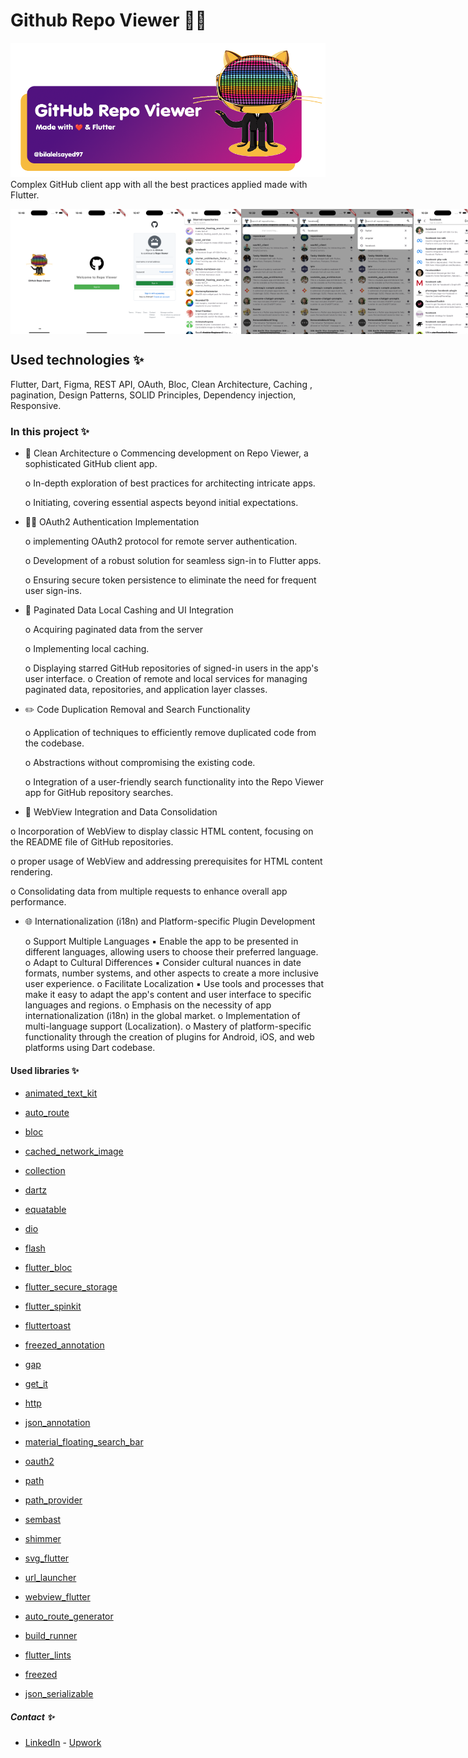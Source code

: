 # Github Repo Viewer 🎉🎉

![Intro](screenshots/repoviewer.png)
Complex GitHub client app with all the best practices applied made with Flutter.

<div style="display: flex; justify-content: space-between;">
  <img src="screenshots/Simulator Screenshot - iPhone 14 Pro Max - 2023-12-19 at 22.48.20.png" alt="splash" height="200">
  <img src="screenshots/Simulator Screenshot - iPhone 14 Pro Max - 2023-12-19 at 22.46.38.png" alt="Signin page" height="200">
  <img src="screenshots/Simulator Screenshot - iPhone 14 Pro Max - 2023-12-19 at 22.47.20.png" alt="Signin page 2" height="200">
  <img src="screenshots/Simulator Screenshot - iPhone 14 Pro Max - 2023-12-19 at 22.46.24.png" alt="starred - home page" height="200">
  <img src="screenshots/Simulator Screenshot - iPhone 14 Pro Max - 2023-12-19 at 22.39.20.png" alt="first-search" height="200">
  <img src="screenshots/Simulator Screenshot - iPhone 14 Pro Max - 2023-12-19 at 22.39.40.png" alt="filter-search" height="200">
  <img src="screenshots/Simulator Screenshot - iPhone 14 Pro Max - 2023-12-19 at 22.40.20.png" alt="search-history" height="200">
  <img src="screenshots/Simulator Screenshot - iPhone 14 Pro Max - 2023-12-19 at 22.39.51.png" alt="search-results" height="200">
  <img src="screenshots/Simulator Screenshot - iPhone 14 Pro Max - 2023-12-19 at 22.41.24.png" alt="pagination" height="200">
  <img src="screenshots/Simulator Screenshot - iPhone 14 Pro Max - 2023-12-19 at 22.46.33.png" alt="signout-confirm" height="200">
</div>



## Used technologies ✨


Flutter, Dart, Figma, REST API, OAuth, Bloc, Clean Architecture, Caching , pagination, Design Patterns, SOLID Principles, Dependency injection, Responsive.


### In this project ✨


- 🚀 Clean Architecture
    o Commencing development on Repo Viewer, a sophisticated GitHub client app.
  
    o In-depth exploration of best practices for architecting intricate apps.
  
    o Initiating, covering essential aspects beyond initial expectations.
  
- 🧑‍💻 OAuth2 Authentication Implementation 
  
    o implementing OAuth2 protocol for remote server authentication.
  
    o Development of a robust solution for seamless sign-in to Flutter apps.
  
    o Ensuring secure token persistence to eliminate the need for frequent user sign-ins.
  
- 👔 Paginated Data Local Cashing and UI Integration
  
    o Acquiring paginated data from the server
  
    o Implementing local caching.
  
    o Displaying starred GitHub repositories of signed-in users in the app's user
      interface.
    o Creation of remote and local services for managing paginated data, repositories, and application layer classes.
  
- ✏️ Code Duplication Removal and Search Functionality
  
    o Application of techniques to efficiently remove duplicated code from the codebase.
  
    o Abstractions without compromising the existing code.
  
    o Integration of a user-friendly search functionality into the Repo Viewer app for GitHub repository searches.
  
- 🎨 WebView Integration and Data Consolidation

 o Incorporation of WebView to display classic HTML content, focusing on the README file of GitHub repositories.
 
 o proper usage of WebView and addressing prerequisites for HTML content rendering.
 
 o Consolidating data from multiple requests to enhance overall app performance.
      
- 🌐 Internationalization (i18n) and Platform-specific Plugin Development
  
   o Support Multiple Languages
        ▪ Enable the app to be presented in different languages, allowing users to choose their preferred language.
   o Adapt to Cultural Differences
        ▪ Consider cultural nuances in date formats, number systems, and other aspects to create a more inclusive user experience.
  o Facilitate Localization
        ▪ Use tools and processes that make it easy to adapt the app's content and user interface to specific languages and regions.
  o Emphasis on the necessity of app internationalization (i18n) in the global market.
  o Implementation of multi-language support (Localization).
  o Mastery of platform-specific functionality through the creation of plugins for Android, iOS, and web platforms using Dart codebase.

#### Used libraries ✨

- [animated_text_kit]()

- [auto_route]()

- [bloc]()

- [cached_network_image]()

- [collection]()

- [dartz]()

- [equatable]()

- [dio]()

- [flash]()

- [flutter_bloc]()

- [flutter_secure_storage](url)

- [flutter_spinkit](url) 

- [fluttertoast](url)

- [freezed_annotation](url) 

- [gap](url)

- [get_it](url) 

- [http](url)

- [json_annotation](url) 

- [material_floating_search_bar](url)

- [oauth2](url)

- [path](url) 

- [path_provider](url) 

- [sembast](url) 

- [shimmer](url)

- [svg_flutter](url) 

- [url_launcher](url)

- [webview_flutter](url) 

- [auto_route_generator](url)

- [build_runner](url) 

- [flutter_lints](url)

- [freezed](url)

- [json_serializable](url)

##### Contact ✨
- [LinkedIn](https://www.linkedin.com/in/bilalelsayed97/) - [Upwork](https://www.upwork.com/freelancers/~01029ea233c076dce6)
